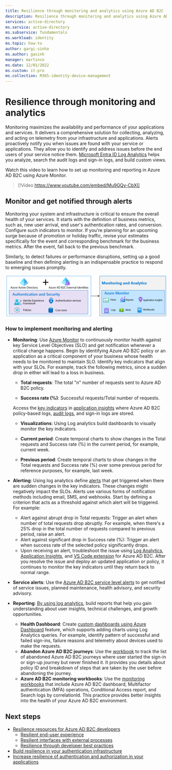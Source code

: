 ```yaml
---
title: Resilience through monitoring and analytics using Azure AD B2C
description: Resilience through monitoring and analytics using Azure AD B2C
services: active-directory 
ms.service: active-directory
ms.subservice: fundamentals 
ms.workload: identity
ms.topic: how-to
author: gargi-sinha
ms.author: gasinh
manager: martinco
ms.date: 12/01/2022
ms.custom: it-pro
ms.collection: M365-identity-device-management
---
```


# Resilience through monitoring and analytics

Monitoring maximizes the availability and performance of your applications and services. It delivers a comprehensive solution for collecting, analyzing, and acting on telemetry from your infrastructure and applications. Alerts proactively notify you when issues are found with your service or applications. They allow you to identify and address issues before the end users of your service notice them. [Microsoft Entra ID Log Analytics](https://azure.microsoft.com/services/monitor/?OCID=AID2100131_SEM_6d16332c03501fc9c1f46c94726d2264:G:s&ef_id=6d16332c03501fc9c1f46c94726d2264:G:s&msclkid=6d16332c03501fc9c1f46c94726d2264#features) helps you analyze, search the audit logs and sign-in logs, and build custom views.

Watch this video to learn how to set up monitoring and reporting in Azure AD B2C using Azure Monitor.

>[!Video https://www.youtube.com/embed/Mu9GQy-CbXI]

## Monitor and get notified through alerts

Monitoring your system and infrastructure is critical to ensure the overall health of your services. It starts with the definition of business metrics, such as, new user arrival, end user's authentication rates, and conversion. Configure such indicators to monitor. If you're planning for an upcoming surge because of promotion or holiday traffic, revise your estimates specifically for the event and corresponding benchmark for the business metrics. After the event, fall back to the previous benchmark.

Similarly, to detect failures or performance disruptions, setting up a good baseline and then defining alerting is an indispensable practice to respond to emerging issues promptly.

![Image shows monitoring and analytics components](media/resilience-with-monitoring-alerting/monitoring-analytics-architecture.png)

### How to implement monitoring and alerting

- **Monitoring**: Use [Azure Monitor](/azure/active-directory-b2c/azure-monitor) to continuously monitor health against key Service Level Objectives (SLO) and get notification whenever a critical change happens. Begin by identifying Azure AD B2C policy or an application as a critical component of your business whose health needs to be monitored to maintain SLO. Identify key indicators that align with your SLOs.
For example, track the following metrics, since a sudden drop in either will lead to a loss in business.

  - **Total requests**: The total "n" number of requests sent to Azure AD B2C policy.

  - **Success rate (%)**: Successful requests/Total number of requests.

  Access the [key indicators](/azure/active-directory-b2c/view-audit-logs) in [application insights](/azure/active-directory-b2c/analytics-with-application-insights) where Azure AD B2C policy-based logs, [audit logs](/azure/active-directory-b2c/analytics-with-application-insights), and sign-in logs are stored.  

   - **Visualizations**: Using Log analytics build dashboards to visually monitor the key indicators.

   - **Current period**: Create temporal charts to show changes in the Total requests and Success rate (%) in the current period, for example, current week.

   - **Previous period**: Create temporal charts to show changes in the Total requests and Success rate (%) over some previous period for reference purposes, for example, last week.

- **Alerting**: Using log analytics define [alerts](/azure/azure-monitor/alerts/alerts-create-new-alert-rule) that get triggered when there are sudden changes in the key indicators. These changes might negatively impact the SLOs. Alerts use various forms of notification methods including email, SMS, and webhooks. Start by defining a criterion that acts as a threshold against which alert will be triggered. For example:
  - Alert against abrupt drop in Total requests: Trigger an alert when number of total requests drop abruptly. For example, when there's a 25% drop in the total number of requests compared to previous period, raise an alert.  
  - Alert against significant drop in Success rate (%): Trigger an alert when success rate of the selected policy significantly drops.
  - Upon receiving an alert, troubleshoot the issue using [Log Analytics](/azure/azure-monitor/visualize/workbooks-view-designer-conversion-overview), [Application Insights](/azure/active-directory-b2c/troubleshoot-with-application-insights), and [VS Code extension](https://marketplace.visualstudio.com/items?itemName=AzureADB2CTools.aadb2c) for Azure AD B2C. After you resolve the issue and deploy an updated application or policy, it continues to monitor the key indicators until they return back to normal range.

- **Service alerts**: Use the [Azure AD B2C service level alerts](/azure/service-health/service-health-overview) to get notified of service issues, planned maintenance, health advisory, and security advisory.

- **Reporting**: [By using log analytics](~/identity/monitoring-health/howto-integrate-activity-logs-with-azure-monitor-logs.md), build reports that help you gain understanding about user insights, technical challenges, and growth opportunities.
  - **Health Dashboard**: Create [custom dashboards using Azure Dashboard](../../azure-monitor/app/overview-dashboard.md#create-custom-kpi-dashboards-using-application-insights) feature, which supports adding charts using Log Analytics queries. For example, identify pattern of successful and failed sign-ins, failure reasons and telemetry about devices used to make the requests.
  - **Abandon Azure AD B2C journeys**: Use the [workbook](https://github.com/azure-ad-b2c/siem#list-of-abandon-journeys) to track the list of abandoned Azure AD B2C journeys where user started the sign-in or sign-up journey but never finished it. It provides you details about policy ID and breakdown of steps that are taken by the user before abandoning the journey.
  - **Azure AD B2C monitoring workbooks**: Use the [monitoring workbooks](https://github.com/azure-ad-b2c/siem) that include Azure AD B2C dashboard, Multifactor authentication (MFA) operations, Conditional Access report, and Search logs by correlationId. This practice provides better insights into the health of your Azure AD B2C environment.
  
## Next steps

- [Resilience resources for Azure AD B2C developers](resilience-b2c.md)
  - [Resilient end-user experience](resilient-end-user-experience.md)
  - [Resilient interfaces with external processes](resilient-external-processes.md)
  - [Resilience through developer best practices](resilience-b2c-developer-best-practices.md)
- [Build resilience in your authentication infrastructure](resilience-in-infrastructure.md)
- [Increase resilience of authentication and authorization in your applications](resilience-app-development-overview.md)
